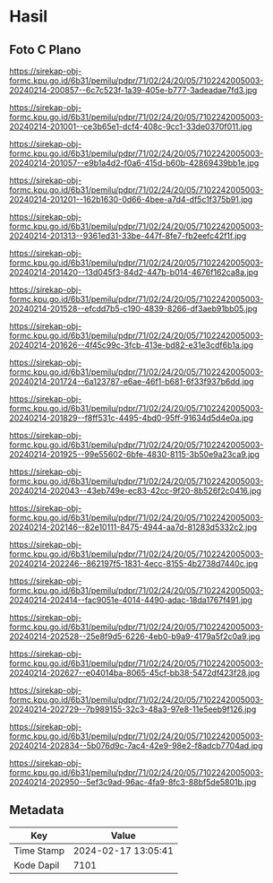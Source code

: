 # Hasil

## Foto C Plano

https://sirekap-obj-formc.kpu.go.id/6b31/pemilu/pdpr/71/02/24/20/05/7102242005003-20240214-200857--6c7c523f-1a39-405e-b777-3adeadae7fd3.jpg

https://sirekap-obj-formc.kpu.go.id/6b31/pemilu/pdpr/71/02/24/20/05/7102242005003-20240214-201001--ce3b65e1-dcf4-408c-9cc1-33de0370f011.jpg

https://sirekap-obj-formc.kpu.go.id/6b31/pemilu/pdpr/71/02/24/20/05/7102242005003-20240214-201057--e9b1a4d2-f0a6-415d-b60b-42869439bb1e.jpg

https://sirekap-obj-formc.kpu.go.id/6b31/pemilu/pdpr/71/02/24/20/05/7102242005003-20240214-201201--162b1630-0d66-4bee-a7d4-df5c1f375b91.jpg

https://sirekap-obj-formc.kpu.go.id/6b31/pemilu/pdpr/71/02/24/20/05/7102242005003-20240214-201313--9361ed31-33be-447f-8fe7-fb2eefc42f1f.jpg

https://sirekap-obj-formc.kpu.go.id/6b31/pemilu/pdpr/71/02/24/20/05/7102242005003-20240214-201420--13d045f3-84d2-447b-b014-4676f162ca8a.jpg

https://sirekap-obj-formc.kpu.go.id/6b31/pemilu/pdpr/71/02/24/20/05/7102242005003-20240214-201528--efcdd7b5-c190-4839-8266-df3aeb91bb05.jpg

https://sirekap-obj-formc.kpu.go.id/6b31/pemilu/pdpr/71/02/24/20/05/7102242005003-20240214-201626--4f45c99c-3fcb-413e-bd82-e31e3cdf6b1a.jpg

https://sirekap-obj-formc.kpu.go.id/6b31/pemilu/pdpr/71/02/24/20/05/7102242005003-20240214-201724--6a123787-e6ae-46f1-b681-6f33f937b6dd.jpg

https://sirekap-obj-formc.kpu.go.id/6b31/pemilu/pdpr/71/02/24/20/05/7102242005003-20240214-201829--f8ff531c-4495-4bd0-95ff-91634d5d4e0a.jpg

https://sirekap-obj-formc.kpu.go.id/6b31/pemilu/pdpr/71/02/24/20/05/7102242005003-20240214-201925--99e55602-6bfe-4830-8115-3b50e9a23ca9.jpg

https://sirekap-obj-formc.kpu.go.id/6b31/pemilu/pdpr/71/02/24/20/05/7102242005003-20240214-202043--43eb749e-ec83-42cc-9f20-8b526f2c0416.jpg

https://sirekap-obj-formc.kpu.go.id/6b31/pemilu/pdpr/71/02/24/20/05/7102242005003-20240214-202146--82e10111-8475-4944-aa7d-81283d5332c2.jpg

https://sirekap-obj-formc.kpu.go.id/6b31/pemilu/pdpr/71/02/24/20/05/7102242005003-20240214-202246--862197f5-1831-4ecc-8155-4b2738d7440c.jpg

https://sirekap-obj-formc.kpu.go.id/6b31/pemilu/pdpr/71/02/24/20/05/7102242005003-20240214-202414--fac9051e-4014-4490-adac-18da1767f491.jpg

https://sirekap-obj-formc.kpu.go.id/6b31/pemilu/pdpr/71/02/24/20/05/7102242005003-20240214-202528--25e8f9d5-6226-4eb0-b9a9-4179a5f2c0a9.jpg

https://sirekap-obj-formc.kpu.go.id/6b31/pemilu/pdpr/71/02/24/20/05/7102242005003-20240214-202627--e04014ba-8065-45cf-bb38-5472df423f28.jpg

https://sirekap-obj-formc.kpu.go.id/6b31/pemilu/pdpr/71/02/24/20/05/7102242005003-20240214-202729--7b989155-32c3-48a3-97e8-11e5eeb9f126.jpg

https://sirekap-obj-formc.kpu.go.id/6b31/pemilu/pdpr/71/02/24/20/05/7102242005003-20240214-202834--5b076d9c-7ac4-42e9-98e2-f8adcb7704ad.jpg

https://sirekap-obj-formc.kpu.go.id/6b31/pemilu/pdpr/71/02/24/20/05/7102242005003-20240214-202950--5ef3c9ad-96ac-4fa9-8fc3-88bf5de5801b.jpg


## Metadata

| Key        | Value               |
| ---------- | ------------------- |
| Time Stamp | 2024-02-17 13:05:41 |
| Kode Dapil | 7101                |



